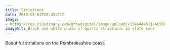 ```yaml
---
title: Striations
date: 2019-01-02T22:45:21Z
image: 
- https://res.cloudinary.com/growdigital/image/upload/v1546449611/AC5DDEE6-DC0F-444F-BF27-22A2B1E9D9CE.jpg
imageAlt: Black and white photo of quartz striations in slate rock
---
```


Beautiful striations on the Pembrokeshire coast.
